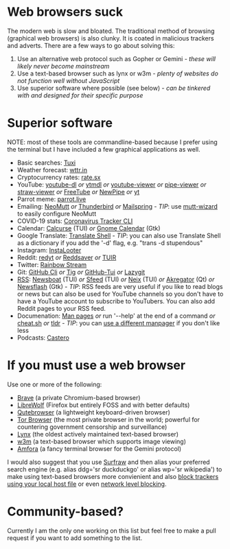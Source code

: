 # Web browsers suck
The modern web is slow and bloated. The traditional method of browsing (graphical web browsers) is also clunky. It is coated in malicious trackers and adverts. There are a few ways to go about solving this:
1. Use an alternative web protocol such as Gopher or Gemini - _these will likely never become mainstream_
2. Use a text-based browser such as lynx or w3m - _plenty of websites do not function well without JavaScript_
3. Use superior software where possible (see below) - _can be tinkered with and designed for their specific purpose_

# Superior software
NOTE: most of these tools are commandline-based because I prefer using the terminal but I have included a few graphical applications as well.
* Basic searches: [Tuxi](https://github.com/Bugswriter/tuxi)
* Weather forecast: [wttr.in](https://github.com/chubin/wttr.in)
* Cryptocurrency rates: [rate.sx](https://github.com/chubin/rate.sx)
* YouTube: [youtube-dl](https://github.com/ytdl-org/youtube-dl)  _or_ [ytmdl](https://github.com/deepjyoti30/ytmdl)  _or_ [youtube-viewer](https://github.com/trizen/youtube-viewer) _or_ [pipe-viewer](https://github.com/trizen/pipe-viewer)  _or_ [straw-viewer](https://github.com/trizen/straw-viewer)  _or_ [FreeTube](https://github.com/FreeTubeApp/FreeTube)  _or_ [NewPipe](https://github.com/TeamNewPipe/NewPipe) _or_ [yt](https://github.com/sayan01/scripts/blob/master/yt)
* Parrot meme: [parrot.live](https://github.com/hugomd/parrot.live)
* Emailing: [NeoMutt](https://github.com/neomutt/neomutt) _or_ [Thunderbird](https://www.thunderbird.net/en-GB/) _or_ [Mailspring](https://github.com/Foundry376/Mailspring) - _TIP_: use [mutt-wizard](https://github.com/LukeSmithxyz/mutt-wizard) to easily configure NeoMutt
* COVID-19 stats: [Coronavirus Tracker CLI](https://github.com/sagarkarira/coronavirus-tracker-cli)
* Calendar: [Calcurse](https://github.com/lfos/calcurse) (TUI) _or_ [Gnome Calendar](https://wiki.gnome.org/Apps/Calendar) (Gtk)
* Google Translate: [Translate Shell](https://github.com/soimort/translate-shell) - _TIP_: you can also use Translate Shell as a dictionary if you add the '-d' flag, e.g. "trans -d stupendous"
* Instagram: [InstaLooter](https://github.com/althonos/InstaLooter)
* Reddit: [redyt](https://github.com/Bugswriter/redyt) _or_ [Reddsaver](https://github.com/manojkarthick/reddsaver) _or_ [TUIR](https://gitlab.com/ajak/tuir)
* Twitter: [Rainbow Stream](https://github.com/orakaro/rainbowstream)
* Git: [GitHub Cli](https://github.com/cli/cli) _or_ [Tig](https://github.com/jonas/tig) _or_ [GitHub-Tui](https://github.com/skanehira/github-tui) _or_ [Lazygit](https://github.com/jesseduffield/lazygit)
* [RSS](https://en.wikipedia.org/wiki/RSS): [Newsboat](https://github.com/newsboat/newsboat) (TUI) _or_ [Sfeed](https://codemadness.org/sfeed-simple-feed-parser.html) (TUI) _or_ [Neix](https://github.com/tomschwarz/neix) (TUI) _or_ [Akregator](https://userbase.kde.org/Akregator) (Qt) _or_ [Newsflash](https://gitlab.com/news-flash/news_flash_gtk) (Gtk) - _TIP_: RSS feeds are very useful if you like to read blogs or news but can also be used for YouTube channels so you don't have to have a YouTube account to subscribe to YouTubers. You can also add Reddit pages to your RSS feed.
* Documenation: [Man pages](https://en.wikipedia.org/wiki/Man_page) _or_ run '--help' at the end of a command _or_ [cheat.sh](https://github.com/chubin/cheat.sh)  _or_ [tldr](https://github.com/tldr-pages/tldr) - _TIP_: you can [use a different manpager](https://www.youtube.com/watch?v=ab3rY0X5kD4) if you don't like less
* Podcasts: [Castero](https://github.com/xgi/castero)

# If you must use a web browser
Use one or more of the following:
* [Brave](https://brave.com/) (a private Chromium-based browser)
* [LibreWolf](https://librewolf-community.gitlab.io/) (Firefox but entirely FOSS and with better defaults)
* [Qutebrowser](https://qutebrowser.org/) (a lightweight keyboard-driven browser)
* [Tor Browser](https://www.torproject.org/) (the most private browser in the world; powerful for countering government censorship and surveillance)
* [Lynx](https://lynx.browser.org/) (the oldest actively maintained text-based browser)
* [w3m](http://w3m.sourceforge.net/) (a text-based browser which supports image viewing)
* [Amfora](https://github.com/makeworld-the-better-one/amfora) (a fancy terminal browser for the Gemini protocol)

I would also suggest that you use [Surfraw](https://gitlab.com/surfraw/Surfraw/) and then alias your preferred search engine (e.g. alias ddg='sr duckduckgo' or alias wp='sr wikipedia') to make using text-based browsers more convienient and also [block trackers using your local host file](https://www.youtube.com/watch?v=VPfpCVW7ZvM) or even [network level blocking](https://pi-hole.net/).

# Community-based?
Currently I am the only one working on this list but feel free to make a pull request if you want to add something to the list.
